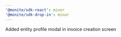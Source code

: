 ```yaml
---
'@monite/sdk-react': minor
'@monite/sdk-drop-in': minor
---
```


Added entity profile modal in invoice creation screen
